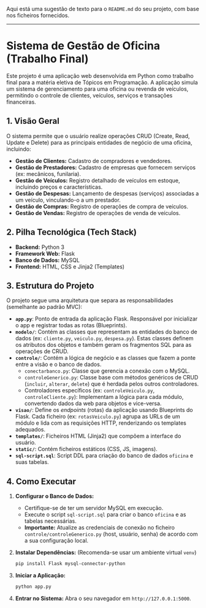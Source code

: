 Aqui está uma sugestão de texto para o `README.md` do seu projeto, com base nos ficheiros fornecidos.

-----

# Sistema de Gestão de Oficina (Trabalho Final)

Este projeto é uma aplicação web desenvolvida em Python como trabalho final para a matéria eletiva de Tópicos em Programação. A aplicação simula um sistema de gerenciamento para uma oficina ou revenda de veículos, permitindo o controle de clientes, veículos, serviços e transações financeiras.

## 1\. Visão Geral

O sistema permite que o usuário realize operações CRUD (Create, Read, Update e Delete) para as principais entidades de negócio de uma oficina, incluindo:

  * **Gestão de Clientes:** Cadastro de compradores e vendedores.
  * **Gestão de Prestadores:** Cadastro de empresas que fornecem serviços (ex: mecânicos, funilaria).
  * **Gestão de Veículos:** Registro detalhado de veículos em estoque, incluindo preços e características.
  * **Gestão de Despesas:** Lançamento de despesas (serviços) associadas a um veículo, vinculando-o a um prestador.
  * **Gestão de Compras:** Registro de operações de compra de veículos.
  * **Gestão de Vendas:** Registro de operações de venda de veículos.

## 2\. Pilha Tecnológica (Tech Stack)

  * **Backend:** Python 3
  * **Framework Web:** Flask
  * **Banco de Dados:** MySQL
  * **Frontend:** HTML, CSS e Jinja2 (Templates)

## 3\. Estrutura do Projeto

O projeto segue uma arquitetura que separa as responsabilidades (semelhante ao padrão MVC):

  * **`app.py`**: Ponto de entrada da aplicação Flask. Responsável por inicializar o app e registrar todas as rotas (Blueprints).
  * **`modelo/`**: Contém as classes que representam as entidades do banco de dados (ex: `cliente.py`, `veiculo.py`, `despesa.py`). Estas classes definem os atributos dos objetos e também geram os fragmentos SQL para as operações de CRUD.
  * **`controle/`**: Contém a lógica de negócio e as classes que fazem a ponte entre a visão e o banco de dados.
      * `conectarbanco.py`: Classe que gerencia a conexão com o MySQL.
      * `controleGenerico.py`: Classe base com métodos genéricos de CRUD (`incluir`, `alterar`, `delete`) que é herdada pelos outros controladores.
      * Controladores específicos (ex: `controleVeiculo.py`, `controleCliente.py`): Implementam a lógica para cada módulo, convertendo dados da web para objetos e vice-versa.
  * **`visao/`**: Define os *endpoints* (rotas) da aplicação usando Blueprints do Flask. Cada ficheiro (ex: `rotasVeiculo.py`) agrupa as URLs de um módulo e lida com as requisições HTTP, renderizando os templates adequados.
  * **`templates/`**: Ficheiros HTML (Jinja2) que compõem a interface do usuário.
  * **`static/`**: Contém ficheiros estáticos (CSS, JS, imagens).
  * **`sql-script.sql`**: Script DDL para criação do banco de dados `oficina` e suas tabelas.

## 4\. Como Executar

1.  **Configurar o Banco de Dados:**

      * Certifique-se de ter um servidor MySQL em execução.
      * Execute o script `sql-script.sql` para criar o banco `oficina` e as tabelas necessárias.
      * **Importante:** Atualize as credenciais de conexão no ficheiro `controle/controleGenerico.py` (host, usuário, senha) de acordo com a sua configuração local.

2.  **Instalar Dependências:**
    (Recomenda-se usar um ambiente virtual `venv`)

    ```bash
    pip install Flask mysql-connector-python
    ```

3.  **Iniciar a Aplicação:**

    ```bash
    python app.py
    ```

4.  **Entrar no Sistema:**
    Abra o seu navegador em `http://127.0.0.1:5000`.
